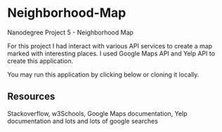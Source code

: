 # Neighborhood-Map
Nanodegree Project 5 - Neighborhood Map

For this project I had interact with various API services to create a map marked
with interesting places. I used Google Maps API and Yelp API to create this
application.

You may run this application by clicking below or cloning it locally.

## Resources

Stackoverflow, w3Schools, Google Maps documentation, Yelp documentation and 
lots and lots of google searches